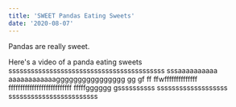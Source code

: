 ```yaml
---
title: 'SWEET Pandas Eating Sweets'
date: '2020-08-07'
---
```


Pandas are really sweet.

Here's a video of a panda eating sweets
ssssssssssssssssssssssssssssssssssssssssss
sssaaaaaaaaaa aaaaaaaaaaaagggggggggggggggg gg gf ff ffwffffffffffffff fffffffffffffffffffffffffff fffffgggggg gssssssssss sssssssssssssssssss ssssssssssssssssssssssss
